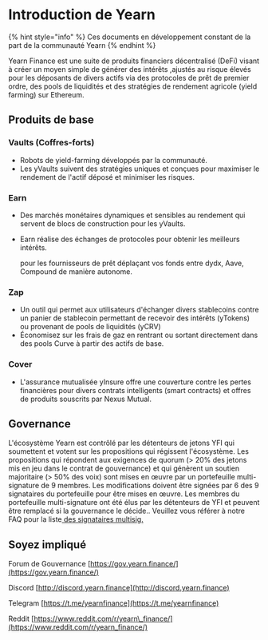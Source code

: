 # Introduction de Yearn

{% hint style="info" %}
Ces documents en développement constant de la part de la communauté Yearn
{% endhint %}

Yearn Finance est une suite de produits financiers décentralisé \(DeFi\) visant à créer un moyen simple de générer des intérêts ,ajustés au risque élevés pour les déposants de divers actifs via des protocoles de prêt de premier ordre, des pools de liquidités et des stratégies de rendement agricole \(yield farming\) sur Ethereum.

## Produits de base

### Vaults \(Coffres-forts\)

* Robots de yield-farming développés par la communauté. 
* Les yVaults suivent des stratégies uniques et conçues pour maximiser le rendement de l'actif déposé et minimiser les risques.

### Earn

*  Des marchés monétaires dynamiques et sensibles au rendement qui servent de blocs de construction pour les yVaults.
* Earn réalise des échanges de protocoles pour obtenir les meilleurs intérêts. 

  pour les fournisseurs de prêt déplaçant vos fonds entre dydx, Aave, Compound de manière autonome. 

### Zap

* Un outil qui permet aux utilisateurs d'échanger divers stablecoins contre un panier de stablecoin permettant de recevoir des intérêts \(yTokens\) ou provenant de pools de liquidités  \(yCRV\)
* Économisez sur les frais de gaz en rentrant ou sortant directement dans des pools Curve à partir des actifs de base.

### Cover

* L'assurance mutualisée yInsure offre une couverture contre les pertes financières pour divers contrats intelligents \(smart contracts\)  et offres de produits souscrits par Nexus Mutual.

## Governance

L'écosystème Yearn est contrôlé par les détenteurs de jetons YFI qui soumettent et votent sur les propositions qui régissent l'écosystème. Les propositions qui répondent aux exigences de quorum \(&gt; 20% des jetons mis en jeu dans le contrat de gouvernance\) et qui génèrent un soutien majoritaire \(&gt; 50% des voix\) sont mises en œuvre par un portefeuille multi-signature de 9 membres. Les modifications doivent être signées par 6 des 9 signataires du portefeuille pour être mises en œuvre. Les membres du portefeuille multi-signature ont été élus par les détenteurs de YFI et  peuvent être remplacé si la gouvernance le décide.. Veuillez vous référer à notre FAQ pour la liste[ des signataires multisig.](https://docs.yearn.finance/faq#)

## Soyez impliqué

Forum de Gouvernance  [https://gov.yearn.finance/](https://gov.yearn.finance/)

Discord [http://discord.yearn.finance](http://discord.yearn.finance)

Telegram [https://t.me/yearnfinance](https://t.me/yearnfinance)

Reddit [https://www.reddit.com/r/yearn\_finance/](https://www.reddit.com/r/yearn_finance/)


